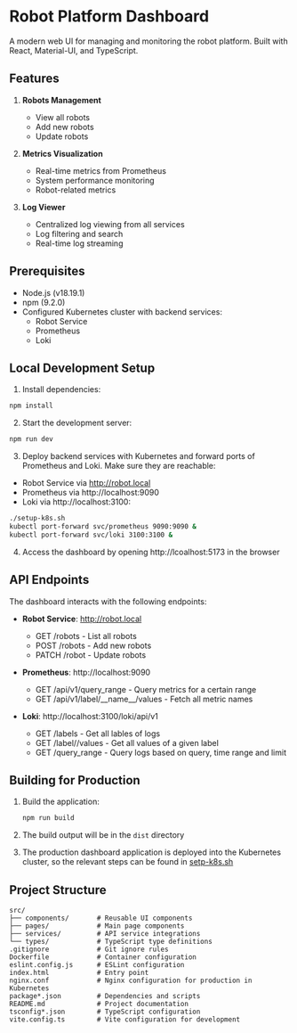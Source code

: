 # Robot Platform Dashboard

A modern web UI for managing and monitoring the robot platform. Built with React, Material-UI, and TypeScript.

## Features

1. **Robots Management**

   - View all robots
   - Add new robots
   - Update robots

2. **Metrics Visualization**

   - Real-time metrics from Prometheus
   - System performance monitoring
   - Robot-related metrics

3. **Log Viewer**
   - Centralized log viewing from all services
   - Log filtering and search
   - Real-time log streaming

## Prerequisites

- Node.js (v18.19.1)
- npm (9.2.0)
- Configured Kubernetes cluster with backend services:
  - Robot Service
  - Prometheus
  - Loki

## Local Development Setup

1. Install dependencies:

```bash
npm install
```

2. Start the development server:

```bash
npm run dev
```

3. Deploy backend services with Kubernetes and forward ports of Prometheus and Loki. Make sure they are reachable:

- Robot Service via http://robot.local
- Prometheus via http://localhost:9090
- Loki via http://localhost:3100:

```bash
./setup-k8s.sh
kubectl port-forward svc/prometheus 9090:9090 &
kubectl port-forward svc/loki 3100:3100 &
```

4. Access the dashboard by opening http://lcoalhost:5173 in the browser

## API Endpoints

The dashboard interacts with the following endpoints:

- **Robot Service**: http://robot.local

  - GET /robots - List all robots
  - POST /robots - Add new robots
  - PATCH /robot - Update robots

- **Prometheus**: http://localhost:9090

  - GET /api/v1/query_range - Query metrics for a certain range
  - GET /api/v1/label/\_\_name\_\_/values - Fetch all metric names

- **Loki**: http://localhost:3100/loki/api/v1
  - GET /labels - Get all lables of logs
  - GET /label/<label>/values - Get all values of a given label
  - GET /query_range - Query logs based on query, time range and limit

## Building for Production

1. Build the application:

   ```bash
   npm run build
   ```

2. The build output will be in the `dist` directory

3. The production dashboard application is deployed into the Kubernetes cluster, so the relevant steps can be found in [setp-k8s.sh](../setup-k8s.sh)

## Project Structure

```
src/
├── components/       # Reusable UI components
├── pages/            # Main page components
├── services/         # API service integrations
└── types/            # TypeScript type definitions
.gitignore            # Git ignore rules
Dockerfile            # Container configuration
eslint.config.js      # ESLint configuration
index.html            # Entry point
nginx.conf            # Nginx configuration for production in Kubernetes
package*.json         # Dependencies and scripts
README.md             # Project documentation
tsconfig*.json        # TypeScript configuration
vite.config.ts        # Vite configuration for development
```
